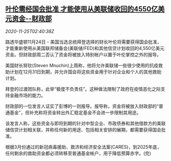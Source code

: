 <!--1606272941000-->
[叶伦需经国会批准 才能使用从美联储收回的4550亿美元资金--财政部](https://cn.reuters.com/article/yellen-us-treasury-fed-1125-idCNKBS28509W)
------

<div><i>2020-11-25T02:40:38Z</i></div><p>路透华盛顿11月24日 - 美国当选总统拜登选择的财长叶伦将需要获得国会批准，才能重新使用从美国联邦储备会(美联储/FED)和其他信贷计划收回的4,550亿美元资金。但财政部周二否认了资金将被放入特别帐户以置于叶伦掌控之外的报导。</p><p>美国财长努钦(Steven Mnuchin)上周称，他将允许美联储一些很少使用的抗疫救助计划在12月31日到期，并允许国会将这些资金用于针对企业和个人的其他救助计划。</p><p>拜登的过渡团队称，此举“极度不负责任”。这种做法限制了政府在疫情恶化之际支持金融市场的能力。</p><p>财政部的一位发言人证实了彭博的一则报导。报导称，资金将被放入财政部的“普通基金”，但补充称将资金转出外汇稳定基金不会进一步限制其用途。</p><p>该发言人称，这些资金与即将到期的针对中型企业、市政债券和其他借款方的美联储信贷计划相关联，并称任何新的用途、包括相关安排的展期，都需要获得国会批准。</p><p>根据3月份通过的新冠病毒援助、救济和经济安全法案(CARES)，到2025年底，任何剩余的救助资金都必须转移至普通基金帐户，用于降低预算赤字。(完)</p>
